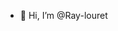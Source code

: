 - 👋 Hi, I’m @Ray-louret
<!---
Ray-louret/Ray-louret is a ✨ special ✨ repository because its `README.md` (this file) appears on your GitHub profile.
You can click the Preview link to take a look at your changes.
--->
